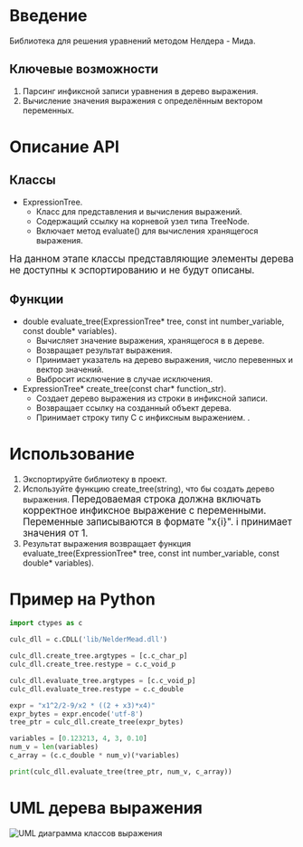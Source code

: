 # Введение

Библиотека для решения уравнений методом Нелдера - Мида.

## Ключевые возможности
1. Парсинг инфиксной записи уравнения в дерево выражения.
2. Вычисление значения выражения с определённым вектором переменных.

# Описание API
## Классы
- ExpressionTree.
    - Класс для представления и вычисления выражений.
    - Содержащий ссылку на корневой узел типа TreeNode.
    - Включает метод evaluate() для вычисления хранящегося выражения.

<big>На данном этапе классы представляющие элементы дерева не доступны к эспортированию и не будут описаны.</big>
## Функции

- double evaluate_tree(ExpressionTree* tree, const int number_variable,
                                   const double* variables).
    - Вычисляет значение выражения, хранящегося в в дереве.
    - Возвращает результат выражения.
    - Принимает указатель на дерево выражения, число перевенных и вектор значений.
    - Выбросит исключение в случае исключения.
- ExpressionTree* create_tree(const char* function_str).
    - Создает дерево выражения из строки в инфиксной записи.
    - Возвращает ссылку на созданный объект дерева.
    - Принимает строку типу С с инфиксным выражением.
.

# Использование 
1. Экспортируйте библиотеку в проект.
2. Используйте функцию create_tree(string), что бы создать дерево выражения. <BIG>Передоваемая строка должна включать корректное инфиксное выражение с переменными. Переменные записываются в формате "x{i}". i принимает значения от 1. </BIG>  
3. Результат выражения возвращает функция evaluate_tree(ExpressionTree* tree, const int number_variable,
                                   const double* variables).

# Пример на Python
```python
import ctypes as c

culc_dll = c.CDLL('lib/NelderMead.dll')

culc_dll.create_tree.argtypes = [c.c_char_p]
culc_dll.create_tree.restype = c.c_void_p

culc_dll.evaluate_tree.argtypes = [c.c_void_p]
culc_dll.evaluate_tree.restype = c.c_double

expr = "x1^2/2-9/x2 * ((2 + x3)*x4)"
expr_bytes = expr.encode('utf-8')
tree_ptr = culc_dll.create_tree(expr_bytes)

variables = [0.123213, 4, 3, 0.10]
num_v = len(variables)
c_array = (c.c_double * num_v)(*variables)

print(culc_dll.evaluate_tree(tree_ptr, num_v, c_array))
```

# UML дерева выражения
![UML диаграмма классов выражения](../uml.png)